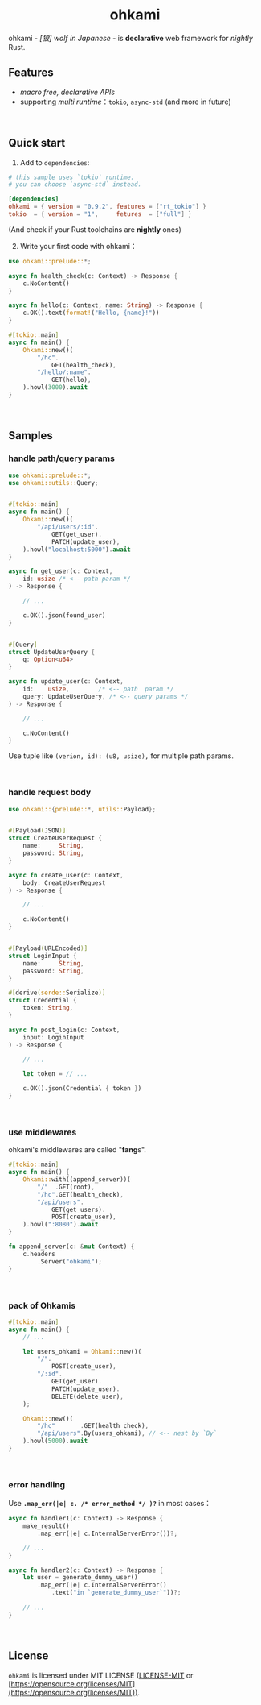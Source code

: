 <div align="center">
    <h1>ohkami</h1>
</div>

ohkami *- [狼] wolf in Japanese -* is **declarative** web framework for *nightly* Rust.

## Features
- *macro free, declarative APIs*
- supporting *multi runtime*：`tokio`, `async-std` (and more in future)

<br/>

## Quick start
1. Add to `dependencies`:

```toml
# this sample uses `tokio` runtime.
# you can choose `async-std` instead.

[dependencies]
ohkami = { version = "0.9.2", features = ["rt_tokio"] }
tokio  = { version = "1",     fetures  = ["full"] }
```
(And check if your Rust toolchains are **nightly** ones)

2. Write your first code with ohkami：

```rust
use ohkami::prelude::*;

async fn health_check(c: Context) -> Response {
    c.NoContent()
}

async fn hello(c: Context, name: String) -> Response {
    c.OK().text(format!("Hello, {name}!"))
}

#[tokio::main]
async fn main() {
    Ohkami::new()(
        "/hc".
            GET(health_check),
        "/hello/:name".
            GET(hello),
    ).howl(3000).await
}
```

<br/>

## Samples

### handle path/query params
```rust
use ohkami::prelude::*;
use ohkami::utils::Query;


#[tokio::main]
async fn main() {
    Ohkami::new()(
        "/api/users/:id".
            GET(get_user).
            PATCH(update_user),
    ).howl("localhost:5000").await
}

async fn get_user(c: Context,
    id: usize /* <-- path param */
) -> Response {

    // ...

    c.OK().json(found_user)
}


#[Query]
struct UpdateUserQuery {
    q: Option<u64>
}

async fn update_user(c: Context,
    id:    usize,        /* <-- path  param */
    query: UpdateUserQuery, /* <-- query params */
) -> Response {

    // ...

    c.NoContent()
}
```
Use tuple like `(verion, id): (u8, usize),` for multiple path params.

<br/>

### handle request body
```rust
use ohkami::{prelude::*, utils::Payload};


#[Payload(JSON)]
struct CreateUserRequest {
    name:     String,
    password: String,
}

async fn create_user(c: Context,
    body: CreateUserRequest
) -> Response {

    // ...

    c.NoContent()
}


#[Payload(URLEncoded)]
struct LoginInput {
    name:     String,
    password: String,
}

#[derive(serde::Serialize)]
struct Credential {
    token: String,
}

async fn post_login(c: Context,
    input: LoginInput
) -> Response {

    // ...

    let token = // ...

    c.OK().json(Credential { token })
}
```

<br/>

### use middlewares
ohkami's middlewares are called "**fang**s".
```rust
#[tokio::main]
async fn main() {
    Ohkami::with((append_server))(
        "/"  .GET(root),
        "/hc".GET(health_check),
        "/api/users".
            GET(get_users).
            POST(create_user),
    ).howl(":8080").await
}

fn append_server(c: &mut Context) {
    c.headers
        .Server("ohkami");
}
```

<br/>

### pack of Ohkamis
```rust
#[tokio::main]
async fn main() {
    // ...

    let users_ohkami = Ohkami::new()(
        "/".
            POST(create_user),
        "/:id".
            GET(get_user).
            PATCH(update_user).
            DELETE(delete_user),
    );

    Ohkami::new()(
        "/hc"       .GET(health_check),
        "/api/users".By(users_ohkami), // <-- nest by `By`
    ).howl(5000).await
}
```

<br/>

### error handling
Use **`.map_err(|e| c. /* error_method */ )?`** in most cases：

```rust
async fn handler1(c: Context) -> Response {
    make_result()
        .map_err(|e| c.InternalServerError())?;

    // ...
}

async fn handler2(c: Context) -> Response {
    let user = generate_dummy_user()
        .map_err(|e| c.InternalServerError()
            .text("in `generate_dummy_user`"))?;
    
    // ...
}
```

<br/>

## License
`ohkami` is licensed under MIT LICENSE ([LICENSE-MIT](https://github.com/kana-rus/ohkami/blob/main/LICENSE-MIT) or [https://opensource.org/licenses/MIT](https://opensource.org/licenses/MIT)).
